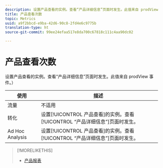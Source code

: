 ```yaml
---
description: 设置产品查看的实例。查看“产品详细信息”页面时发生。此值来自 prodView 事件。）
title: 产品查看次数
topic: Metrics
uuid: a9f2bbcd-e9ba-42d6-90c8-2fd4e6c9775b
translation-type: ht
source-git-commit: 99ee24efaa517e8da700c67818c111c4aa90dc02

---
```



# 产品查看次数

设置产品查看的实例。查看“产品详细信息”页面时发生。此值来自 prodView 事件。）

| 使用 | 描述 |
|---|---|
| 流量 | 不适用 |
| 转化 | 设置[!UICONTROL 产品查看]的实例。查看[!UICONTROL “产品详细信息”]页面时发生。 |
| Ad Hoc Analysis | 设置[!UICONTROL 产品查看]的实例。查看[!UICONTROL “产品详细信息”]页面时发生。 |

>[!MORELIKETHIS]
>
>* [产品报表](/help/components/c-variables/dimensionslist/reports-products.md)

